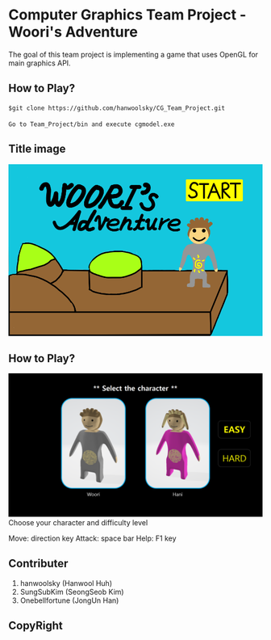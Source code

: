 # Computer Graphics Team Project - Woori's Adventure
The goal of this team project is implementing a game that uses OpenGL for main graphics API.

## How to Play?
    $git clone https://github.com/hanwoolsky/CG_Team_Project.git
    
    Go to Team_Project/bin and execute cgmodel.exe

## Title image
<img width="1600" alt="Title image" src="./Team_Project/bin/images/CGTitle.png">

## How to Play?
<img width="1600" alt="Title image" src="./Team_Project/bin/images/character_select_easy.png">
Choose your character and difficulty level

Move: direction key
Attack: space bar
Help: F1 key

## Contributer
1. hanwoolsky (Hanwool Huh)
2. SungSubKim (SeongSeob Kim)
3. Onebellfortune (JongUn Han)

## CopyRight